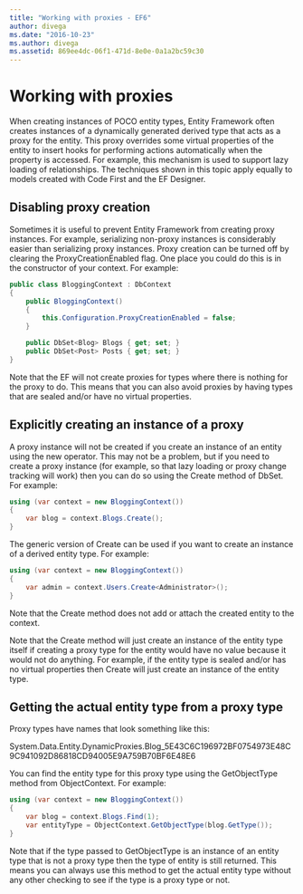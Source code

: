 ```yaml
---
title: "Working with proxies - EF6"
author: divega
ms.date: "2016-10-23"
ms.author: divega
ms.assetid: 869ee4dc-06f1-471d-8e0e-0a1a2bc59c30
---
```

# Working with proxies
When creating instances of POCO entity types, Entity Framework often creates instances of a dynamically generated derived type that acts as a proxy for the entity. This proxy overrides some virtual properties of the entity to insert hooks for performing actions automatically when the property is accessed. For example, this mechanism is used to support lazy loading of relationships. The techniques shown in this topic apply equally to models created with Code First and the EF Designer.  

## Disabling proxy creation  

Sometimes it is useful to prevent Entity Framework from creating proxy instances. For example, serializing non-proxy instances is considerably easier than serializing proxy instances. Proxy creation can be turned off by clearing the ProxyCreationEnabled flag. One place you could do this is in the constructor of your context. For example:  

``` csharp
public class BloggingContext : DbContext
{
    public BloggingContext()
    {
        this.Configuration.ProxyCreationEnabled = false;
    }  

    public DbSet<Blog> Blogs { get; set; }
    public DbSet<Post> Posts { get; set; }
}
```  

Note that the EF will not create proxies for types where there is nothing for the proxy to do. This means that you can also avoid proxies by having types that are sealed and/or have no virtual properties.  

## Explicitly creating an instance of a proxy  

A proxy instance will not be created if you create an instance of an entity using the new operator. This may not be a problem, but if you need to create a proxy instance (for example, so that lazy loading or proxy change tracking will work) then you can do so using the Create method of DbSet. For example:  

``` csharp
using (var context = new BloggingContext())
{
    var blog = context.Blogs.Create();
}
```  

The generic version of Create can be used if you want to create an instance of a derived entity type. For example:  

``` csharp
using (var context = new BloggingContext())
{
    var admin = context.Users.Create<Administrator>();
}
```  

Note that the Create method does not add or attach the created entity to the context.  

Note that the Create method will just create an instance of the entity type itself if creating a proxy type for the entity would have no value because it would not do anything. For example, if the entity type is sealed and/or has no virtual properties then Create will just create an instance of the entity type.  

## Getting the actual entity type from a proxy type  

Proxy types have names that look something like this:  

System.Data.Entity.DynamicProxies.Blog_5E43C6C196972BF0754973E48C9C941092D86818CD94005E9A759B70BF6E48E6  

You can find the entity type for this proxy type using the GetObjectType method from ObjectContext. For example:  

``` csharp
using (var context = new BloggingContext())
{
    var blog = context.Blogs.Find(1);
    var entityType = ObjectContext.GetObjectType(blog.GetType());
}
```  

Note that if the type passed to GetObjectType is an instance of an entity type that is not a proxy type then the type of entity is still returned. This means you can always use this method to get the actual entity type without any other checking to see if the type is a proxy type or not.  
